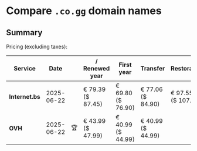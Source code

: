 # Compare `.co.gg` domain names

## Summary

Pricing (excluding taxes):

| Service | Date |  | / Renewed year | First year | Transfer | Restoration |
|--|--|--|--|--|--|--|
| **Internet.bs** | 2025-06-22 |  | € 79.39<br>($ 87.45) | € 69.80<br>($ 76.90) | € 77.06<br>($ 84.90) | € 97.55<br>($ 107.49) |
| **OVH** | 2025-06-22 | 🏆 | € 43.99<br>($ 47.99) | € 40.99<br>($ 44.99) | € 40.99<br>($ 44.99) |  |
